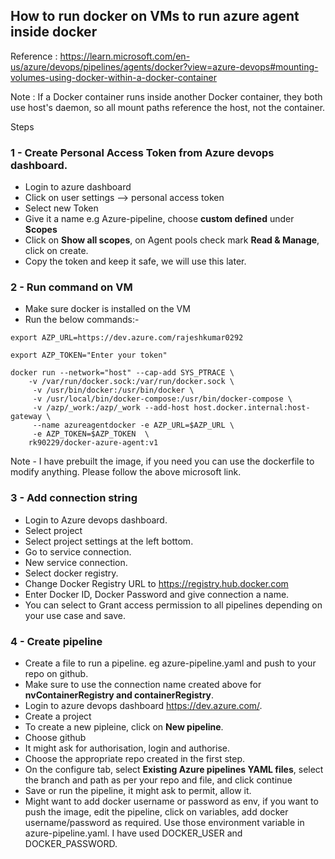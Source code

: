 ## How to run docker on VMs to run azure agent inside docker


Reference : https://learn.microsoft.com/en-us/azure/devops/pipelines/agents/docker?view=azure-devops#mounting-volumes-using-docker-within-a-docker-container

 Note : If a Docker container runs inside another Docker container, they both use host's daemon, so all mount paths reference the host, not the container.
 
Steps

### 1 - Create Personal Access Token from Azure devops dashboard. 

 - Login to azure dashboard
 - Click on user settings --> personal access token
 - Select new Token 
 - Give it a name e.g Azure-pipeline, choose **custom defined** under **Scopes**
 - Click on **Show all scopes**, on Agent pools check mark **Read & Manage**, click on create.
 - Copy the token and keep it safe, we will use this later.


### 2 - Run command on VM

 - Make sure docker is installed on the VM
 - Run the below commands:-

```shell
export AZP_URL=https://dev.azure.com/rajeshkumar0292

export AZP_TOKEN="Enter your token"

docker run --network="host" --cap-add SYS_PTRACE \
	-v /var/run/docker.sock:/var/run/docker.sock \
	 -v /usr/bin/docker:/usr/bin/docker \
	 -v /usr/local/bin/docker-compose:/usr/bin/docker-compose \
	 -v /azp/_work:/azp/_work --add-host host.docker.internal:host-gateway \
	 --name azureagentdocker -e AZP_URL=$AZP_URL \
	 -e AZP_TOKEN=$AZP_TOKEN  \
	rk90229/docker-azure-agent:v1
```


Note - I have prebuilt the image, if you need you can use the dockerfile to modify anything. Please follow the above microsoft link.

### 3 - Add connection string

 - Login to Azure devops dashboard.
 - Select project
 - Select project settings at the left bottom.
 - Go to service connection.
 - New service connection.
 - Select docker registry.
 - Change Docker Registry URL to https://registry.hub.docker.com
 - Enter Docker ID, Docker Password and give connection a name.
 - You can select to Grant access permission to all pipelines depending on your use case and save.


### 4 - Create pipeline

 - Create a file to run a pipeline. eg azure-pipeline.yaml and push to your repo on github.
 - Make sure to use the connection name created above for **nvContainerRegistry and containerRegistry**.
 - Login to azure devops dashboard https://dev.azure.com/.
 - Create a project
 - To create a new pipleine, click on **New pipeline**.
 - Choose github
 - It might ask for authorisation, login and authorise.
 - Choose the appropriate repo created in the first step.
 - On the configure tab, select **Existing Azure pipelines YAML files**, select the branch and path as per your repo and file, and click continue
 - Save or run the pipeline, it might ask to permit, allow it.
 - Might want to add docker username or password as env, if you want to push the image, edit the pipeline, click on variables, add docker username/password as required. Use those environment variable in azure-pipeline.yaml. I have used DOCKER_USER and DOCKER_PASSWORD.

